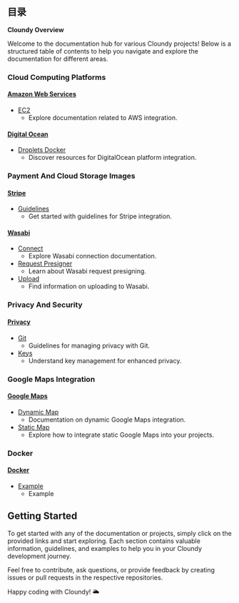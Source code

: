 ## 目录 

**Cloundy Overview**

Welcome to the documentation hub for various Cloundy projects! Below is a structured table of contents to help you navigate and explore the documentation for different areas.

### Cloud Computing Platforms

#### [**Amazon Web Services**](https://github.com/989x/cloundy/tree/main/AWS)
- [EC2](https://github.com/989x/cloundy/tree/main/aws/ec2)
  - Explore documentation related to AWS integration.
#### [**Digital Ocean**](https://github.com/989x/cloundy/tree/main/digitalOcean)
- [Droplets Docker](https://github.com/989x/cloundy/tree/main/digitalOcean/droplets-docker)
  - Discover resources for DigitalOcean platform integration.

### Payment And Cloud Storage Images

#### [**Stripe**](https://github.com/989x/cloundy/tree/main/stripe)
- [Guidelines](https://github.com/989x/cloundy/tree/main/stripe/guideline)
  - Get started with guidelines for Stripe integration.
#### [**Wasabi**](https://github.com/989x/cloundy/tree/main/wasabi)
- [Connect](https://github.com/989x/cloundy/tree/main/wasabi/connect)
  - Explore Wasabi connection documentation.
- [Request Presigner](https://github.com/989x/cloundy/tree/main/wasabi/request-presigner)
  - Learn about Wasabi request presigning.
- [Upload](https://github.com/989x/cloundy/tree/main/wasabi/upload)
  - Find information on uploading to Wasabi.

### Privacy And Security

#### [**Privacy**](https://github.com/989x/cloundy/tree/main/privacy)
- [Git](https://github.com/989x/cloundy/tree/main/privacy/git)
  - Guidelines for managing privacy with Git.
- [Keys](https://github.com/989x/cloundy/tree/main/privacy/keys)
  - Understand key management for enhanced privacy.

### Google Maps Integration

#### [**Google Maps**](https://github.com/989x/cloundy/tree/main/googleMaps)
- [Dynamic Map](https://github.com/989x/cloundy/tree/main/googleMaps/dynamic-map.md)
  - Documentation on dynamic Google Maps integration.
- [Static Map](https://github.com/989x/cloundy/tree/main/googleMaps/static-map.md)
  - Explore how to integrate static Google Maps into your projects.

### Docker

#### [**Docker**](https://github.com/989x/cloundy/tree/main/docker)
- [Example](...)
  - Example

## Getting Started

To get started with any of the documentation or projects, simply click on the provided links and start exploring. Each section contains valuable information, guidelines, and examples to help you in your Cloundy development journey.

Feel free to contribute, ask questions, or provide feedback by creating issues or pull requests in the respective repositories.

Happy coding with Cloundy! 🌥️
